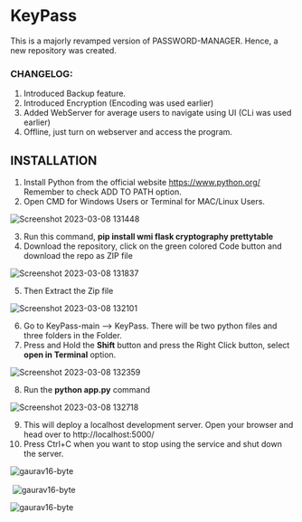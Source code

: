 # KeyPass
This is a majorly revamped version of PASSWORD-MANAGER. Hence, a new repository was created.

### **CHANGELOG:**
1. Introduced Backup feature.
2. Introduced Encryption (Encoding was used earlier)
3. Added WebServer for average users to navigate using UI (CLi was used earlier)
4. Offline, just turn on webserver and access the program.

## **INSTALLATION**
1. Install Python from the official website https://www.python.org/ Remember to check ADD TO PATH option.
2. Open CMD for Windows Users or Terminal for MAC/Linux Users.

![Screenshot 2023-03-08 131448](https://user-images.githubusercontent.com/61114467/223652175-8625f011-403b-4f78-b355-5738534f79bc.png)

3. Run this command, **pip install wmi flask cryptography prettytable**
4. Download the repository, click on the green colored Code button and download the repo as ZIP file

![Screenshot 2023-03-08 131837](https://user-images.githubusercontent.com/61114467/223652940-bda357bc-c97a-4f7b-b604-be47ce499499.png)

5. Then Extract the Zip file 

![Screenshot 2023-03-08 132101](https://user-images.githubusercontent.com/61114467/223653380-69a97685-7f64-4547-94f3-a287f98cabb7.png)

6. Go to KeyPass-main --> KeyPass. There will be two python files and three folders in the Folder.
7. Press and Hold the **Shift** button and press the Right Click button, select **open in Terminal** option.

![Screenshot 2023-03-08 132359](https://user-images.githubusercontent.com/61114467/223653970-b26c4391-5e9f-44ae-b637-08e0a9c1431f.png)

8. Run the **python app.py** command

![Screenshot 2023-03-08 132718](https://user-images.githubusercontent.com/61114467/223654656-7b11efd2-2d5a-4288-b543-85610446e168.png)

9. This will deploy a localhost development server. Open your browser and head over to http://localhost:5000/
10. Press Ctrl+C when you want to stop using the service and shut down the server.



<p><img align="center" src="https://github-readme-stats.vercel.app/api/top-langs?username=gaurav16-byte&show_icons=true&locale=en&layout=compact&theme=radical" alt="gaurav16-byte" /></p>

<p>&nbsp;<img align="center" src="https://github-readme-stats.vercel.app/api?username=gaurav16-byte&show_icons=true&locale=en&theme=radical" alt="gaurav16-byte" /></p>

<p><img align="center" src="https://github-readme-streak-stats.herokuapp.com/?user=gaurav16-byte&theme=radical" alt="gaurav16-byte" /></p>
